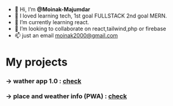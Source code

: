 - 👋 Hi, I’m <strong> @Moinak-Majumdar </strong>
- 👀 I loved learning tech, 1st goal FULLSTACK 2nd goal MERN.
- 🌱 I’m currently learning react.
- 💞️ I’m looking to collaborate on react,tailwind,php or firebase
- 📫 just an email moinak2000@gmail.com

<h1>My projects</h1>

<h3>-> wather app 1.0 : <a href='https://moinak-majumdar.github.io/React-weather/'>check</a>
    <br><br>
    -> place and weather info (PWA) : <a href='https://moinak-geoground.netlify.app/'>check</a> </h3>
<!---
Moinak-Majumdar/Moinak-Majumdar is a ✨ special ✨ repository because its `README.md` (this file) appears on your GitHub profile.
You can click the Preview link to take a look at your changes.
--->
